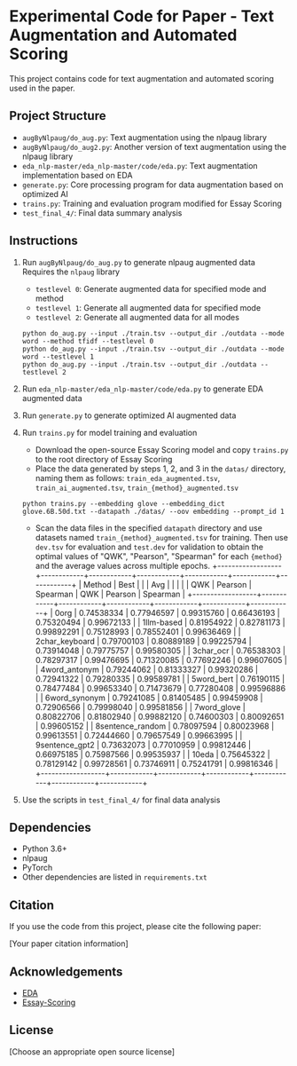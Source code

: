 # Experimental Code for Paper - Text Augmentation and Automated Scoring

This project contains code for text augmentation and automated scoring used in the paper.

## Project Structure

- `augByNlpaug/do_aug.py`: Text augmentation using the nlpaug library
- `augByNlpaug/do_aug2.py`: Another version of text augmentation using the nlpaug library
- `eda_nlp-master/eda_nlp-master/code/eda.py`: Text augmentation implementation based on EDA
- `generate.py`: Core processing program for data augmentation based on optimized AI
- `trains.py`: Training and evaluation program modified for Essay Scoring
- `test_final_4/`: Final data summary analysis

## Instructions

1. Run `augByNlpaug/do_aug.py` to generate nlpaug augmented data
   Requires the `nlpaug` library
   - `testlevel 0`: Generate augmented data for specified mode and method
   - `testlevel 1`: Generate all augmented data for specified mode
   - `testlevel 2`: Generate all augmented data for all modes
   
   ```
   python do_aug.py --input ./train.tsv --output_dir ./outdata --mode word --method tfidf --testlevel 0
   python do_aug.py --input ./train.tsv --output_dir ./outdata --mode word --testlevel 1
   python do_aug.py --input ./train.tsv --output_dir ./outdata --testlevel 2
   ```

2. Run `eda_nlp-master/eda_nlp-master/code/eda.py` to generate EDA augmented data

3. Run `generate.py` to generate optimized AI augmented data

4. Run `trains.py` for model training and evaluation
   - Download the open-source Essay Scoring model and copy `trains.py` to the root directory of Essay Scoring
   - Place the data generated by steps 1, 2, and 3 in the `datas/` directory, naming them as follows: `train_eda_augmented.tsv`, `train_ai_augmented.tsv`, `train_{method}_augmented.tsv`
   
   ```
   python trains.py --embedding glove --embedding_dict glove.6B.50d.txt --datapath ./datas/ --oov embedding --prompt_id 1
   ```
   - Scan the data files in the specified `datapath` directory and use datasets named `train_{method}_augmented.tsv` for training. Then use `dev.tsv` for evaluation and `test.dev` for validation to obtain the optimal values of "QWK", "Pearson", "Spearman" for each `{method}` and the average values across multiple epochs.
+------------------+------------+------------+------------+------------+------------+------------+
| Method           | Best       |            |            | Avg        |            |            |
|                  | QWK        | Pearson    | Spearman   | QWK        | Pearson    | Spearman   |
+------------------+------------+------------+------------+------------+------------+------------+
| 0org             | 0.74538334 | 0.77946597 | 0.99315760 | 0.66436193 | 0.75320494 | 0.99672133 |
| 1llm-based       | 0.81954922 | 0.82781173 | 0.99892291 | 0.75128993 | 0.78552401 | 0.99636469 |
| 2char_keyboard   | 0.79700103 | 0.80889189 | 0.99225794 | 0.73914048 | 0.79775757 | 0.99580305 |
| 3char_ocr        | 0.76538303 | 0.78297317 | 0.99476695 | 0.71320085 | 0.77692246 | 0.99607605 |
| 4word_antonym    | 0.79244062 | 0.81333327 | 0.99320286 | 0.72941322 | 0.79280335 | 0.99589781 |
| 5word_bert       | 0.76190115 | 0.78477484 | 0.99653340 | 0.71473679 | 0.77280408 | 0.99596886 |
| 6word_synonym    | 0.79241085 | 0.81405485 | 0.99459908 | 0.72906566 | 0.79998040 | 0.99581856 |
| 7word_glove      | 0.80822706 | 0.81802940 | 0.99882120 | 0.74600303 | 0.80092651 | 0.99605152 |
| 8sentence_random | 0.78097594 | 0.80023968 | 0.99613551 | 0.72444660 | 0.79657549 | 0.99663995 |
| 9sentence_gpt2   | 0.73632073 | 0.77010959 | 0.99812446 | 0.66975185 | 0.75987566 | 0.99535937 |
| 10eda            | 0.75645322 | 0.78129142 | 0.99728561 | 0.73746911 | 0.75241791 | 0.99816346 |
+------------------+------------+------------+------------+------------+------------+------------+
5. Use the scripts in `test_final_4/` for final data analysis

## Dependencies

- Python 3.6+
- nlpaug
- PyTorch
- Other dependencies are listed in `requirements.txt`

## Citation

If you use the code from this project, please cite the following paper:

[Your paper citation information]

## Acknowledgements

- [EDA](https://github.com/jasonwei20/eda_nlp)
- [Essay-Scoring](https://github.com/zifengcheng/Essay-Scoring)

## License

[Choose an appropriate open source license]